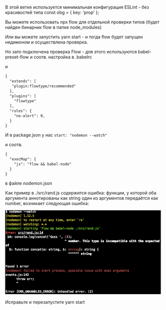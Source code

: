 В этой ветке используется минимальная конфигурация ESLint - без красивостей типа const obg = { key: 'prop' };

Вы можете использовать npx flow для отдельной проверки типов (будет найден бинарник flow в папке node_modules)

Или вы можете запустить yarn start - и тогда flow будет запущен недимоном и осуществлена проверка.

Но зато подключена проверка Flow - для этого используются babel-preset-flow и соотв. настройка в .babelrc

и

```
{
  "extends": [
   "plugin:flowtype/recommended"
  ],
  "plugins": [
    "flowtype"
  ],
  "rules": {
    "no-alert": 0,
  }
}

```

И в package.json у нас `start: "nodemon --watch"`

и соотв.

```
{
  "execMap": {
    "js": "flow && babel-node"
  }
}
```
в файле nodemon.json

Как пример в ./src/rand.js содержится ошибка: функции, у которой оба аргумента аннотированы как string один из аргументов передаётся как number, возникает следующая ошибка:

![alt scheme](flow-error.png "Ошибка")

Исправьте и перезапустите yarn start

